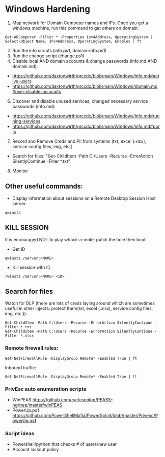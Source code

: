 # Windows Hardening
1. Map network for Domain Computer names and IPs. Once you get a windows machine, run this command to get others on domain: 
```
Get-ADComputer -Filter * -Properties ipv4Address, OperatingSystem | Select-Object Name, IPv4Address, OperatingSystem, Enabled | ft
```
2. Run the info scripts (info.ps1, domain-info.ps1)
3. Run the change script (change.ps1)
4. Disable local AND domain accounts & change passwords (info.md AND domain.md):
* https://github.com/daxtonwirth/prccdc/blob/main/Windows/info.md#active-users
* https://github.com/daxtonwirth/prccdc/blob/main/Windows/domain.md#user-disable-accounts
6. Discover and disable unused services, changed necessary service passwords (info.md):
* https://github.com/daxtonwirth/prccdc/blob/main/Windows/info.md#running-services
* https://github.com/daxtonwirth/prccdc/blob/main/Windows/info.md#ports
7. Record and Remove Creds and PII from systems (txt, excel (.xlsx), service config files, img, etc.)
* Search for files: "Get-ChildItem -Path C:\Users -Recurse -ErrorAction SilentlyContinue -Filter *.txt"
8. Monitor
  
## Other useful commands:
* Display information about sessions on a Remote Desktop Session Host server:
```
qwinsta
```
## KILL SESSION 
It is encouraged NOT to play whack-a-mole: patch the hole then boot
* Get ID
```
qwinsta /server:<NAME>
```
* Kill session with ID
```
rwinsta /server:<NAME> <ID>
```
## Search for files 
Watch for DLP (there are lots of creds laying around which are sometimes useful in other injects: protect them(txt, excel (.xlsx), service config files, img, etc.)):
```
Get-ChildItem -Path C:\Users -Recurse -ErrorAction SilentlyContinue -Filter *.txt
Get-ChildItem -Path C:\Users -Recurse -ErrorAction SilentlyContinue -Filter *.xlsx
```
### Remote firewall rules:
```
Get-NetFirewallRule -DisplayGroup Remote* -Enabled True | ft
```
Inbound traffic:
```
Get-NetFirewallRule -DisplayGroup Remote* -Enabled True | ft
```  

### PrivEsc auto enumeration scripts
* WinPEAS
https://github.com/carlospolop/PEASS-ng/tree/master/winPEAS
* PowerUp.ps1
https://github.com/PowerShellMafia/PowerSploit/blob/master/Privesc/PowerUp.ps1

### Script ideas
* Powershell/python that checks # of users/new user
* Account lockout policy
